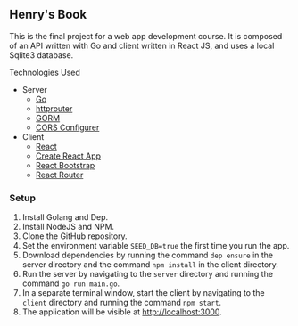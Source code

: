 ## Henry's Book 

This is the final project for a web app development course.
It is composed of an API written with Go and client written in
React JS, and uses a local Sqlite3 database.

Technologies Used
- Server
    - [Go](https://golang.org/)
    - [httprouter](https://github.com/julienschmidt/httprouter)
    - [GORM](http://gorm.io/)
    - [CORS Configurer](https://github.com/rs/cors)
- Client
    - [React](https://reactjs.org/)
    - [Create React App](https://github.com/facebook/create-react-app)
    - [React Bootstrap](https://react-bootstrap.github.io/)
    - [React Router](https://github.com/ReactTraining/react-router)

### Setup
1. Install Golang and Dep.
1. Install NodeJS and NPM.
1. Clone the GitHub repository.
1. Set the environment variable `SEED_DB=true` the first time you run the app.
1. Download dependencies by running the command `dep ensure` in the server directory and the command `npm install` in the client directory. 
1. Run the server by navigating to the `server` directory and running the command `go run main.go`.
1. In a separate terminal window, start the client by navigating to the `client` directory and running the command `npm start`.
1. The application will be visible at [http://localhost:3000](http://localhost:3000).